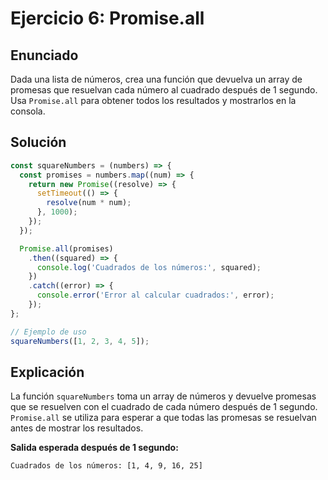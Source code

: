 
# Ejercicio 6: Promise.all

## Enunciado
Dada una lista de números, crea una función que devuelva un array de promesas que resuelvan cada número al cuadrado después de 1 segundo. Usa `Promise.all` para obtener todos los resultados y mostrarlos en la consola.

## Solución
```javascript
const squareNumbers = (numbers) => {
  const promises = numbers.map((num) => {
    return new Promise((resolve) => {
      setTimeout(() => {
        resolve(num * num);
      }, 1000);
    });
  });

  Promise.all(promises)
    .then((squared) => {
      console.log('Cuadrados de los números:', squared);
    })
    .catch((error) => {
      console.error('Error al calcular cuadrados:', error);
    });
};

// Ejemplo de uso
squareNumbers([1, 2, 3, 4, 5]);
```

## Explicación
La función `squareNumbers` toma un array de números y devuelve promesas que se resuelven con el cuadrado de cada número después de 1 segundo. `Promise.all` se utiliza para esperar a que todas las promesas se resuelvan antes de mostrar los resultados.

**Salida esperada después de 1 segundo:**
```
Cuadrados de los números: [1, 4, 9, 16, 25]
```
    